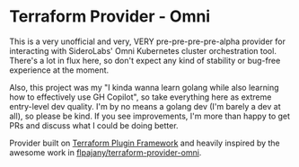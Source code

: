 # Terraform Provider - Omni

This is a very unofficial and very, VERY pre-pre-pre-pre-alpha provider for interacting with SideroLabs' Omni Kubernetes cluster
orchestration tool. There's a lot in flux here, so don't expect any kind of stability or bug-free experience at the moment.

Also, this project was my "I kinda wanna learn golang while also learning how to effectively use GH Copilot", so take everything here
as extreme entry-level dev quality. I'm by no means a golang dev (I'm barely a dev at all), so please be kind. If you see improvements,
I'm more than happy to get PRs and discuss what I could be doing better.

Provider built on [Terraform Plugin Framework](https://github.com/hashicorp/terraform-plugin-framework) and heavily inspired by the awesome work in [flpajany/terraform-provider-omni](https://github.com/flpajany/terraform-provider-omni).
